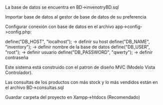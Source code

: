 La base de datos se encuentra en BD->invenotryBD.sql

Importar base de datos al gestor de base de datos de su preferencia

Configurar conexión con base de datos en el archivo app->config->config.php:

define("DB_HOST", "localhost"); -> definir su host
define("DB_NAME", "inventory"); -> definir nombre de la base de datos
define("DB_USER", "root"); -> definir usuario
define("DB_PASSWORD", "qwerty"); -> definir contraseña

Este sistema está construido con el patron de diseño MVC (Modelo Vista Controlador).

Las consultas de los productos con más stock y lo más vendidos están en el archivo BD->consultas.sql

Guardar carpeta del proyecto en Xampp->htdocs (Recomendado)



